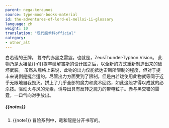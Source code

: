 ```yaml
---
parent: nega-keraunos
source: type-moon-books-material
id: the-adventures-of-lord-el-melloi-ii-glossary
language: zh
weight: 10
translation: "现代魔术科official"
category:
- other_alt
---
```


白若珑的王牌。
篡夺的赤黑之雷霆。也就是，ZeusThunder·Typhon Vision。
此物乃是太祖竜{{n1}}提丰破解宙斯的设计图之后，以全新的方式重新制造出来的破坏武装。
虽然从规格上来说，此物的出力仅能抵达宙斯所限制的程度，但对于提丰来说倒是挺合适的。尽管出力方面受到了限制，但是白若珑使用此物就等同于近乎无限地自我毁灭。拼上了几乎全部的魔力和魔术回路，如此这般才得以成就的必杀技。驱动火与风的元素，诱导出具有反转之魔力的带电粒子。赤与黑交错的雷霆，一口气向对手放出。

##### {{notes}}

1. {{note1}} 冒险系列中，竜和龍是分开书写的。
